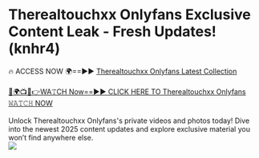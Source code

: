 # Therealtouchxx Onlyfans Exclusive Content Leak - Fresh Updates! (knhr4)

🔥 ACCESS NOW 🌍==►► <a href="https://tinyurl.com/kvy9nzfs" rel="nofollow">Therealtouchxx Onlyfans Latest Collection</a>
<br><br>
[🔴🌍📺📱👉WA𝚃CH Now==►► CLICK HERE TO Therealtouchxx Onlyfans 𝚆𝙰𝚃𝙲𝙷 NOW](https://tinyurl.com/kvy9nzfs)
<br><br>
Unlock Therealtouchxx Onlyfans's private videos and photos today! Dive into the newest 2025 content updates and explore exclusive material you won’t find anywhere else.
<br>
<a href="https://tinyurl.com/kvy9nzfs" rel="nofollow" data-target="animated-image.originalLink"><img src="https://camo.githubusercontent.com/8a4f000d20f83aca3bf7ec5f350d767afa0574a8a352519fd8cfa583a6f93a33/68747470733a2f2f692e696d6775722e636f6d2f644a486b345a712e676966" data-canonical-src="https://i.imgur.com/dJHk4Zq.gif" style="max-width: 100%; display: inline-block;" data-target="animated-image.originalImage"></a>
<br>
